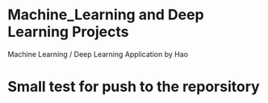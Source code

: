 # Machine_Learning and Deep Learning Projects
Machine Learning / Deep Learning Application by Hao  

# Small test for push to the reporsitory
